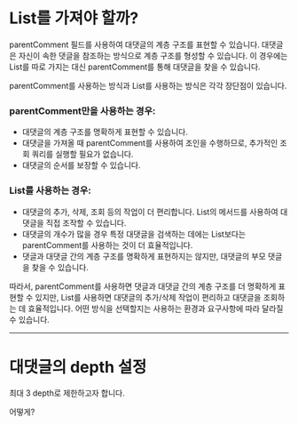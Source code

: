 # List를 가져야 할까?

parentComment 필드를 사용하여 대댓글의 계층 구조를 표현할 수 있습니다. 
대댓글은 자신이 속한 댓글을 참조하는 방식으로 계층 구조를 형성할 수 있습니다.
이 경우에는 List를 따로 가지는 대신 parentComment를 통해 대댓글을 찾을 수 있습니다.

parentComment를 사용하는 방식과 List를 사용하는 방식은 각각 장단점이 있습니다.

### parentComment만을 사용하는 경우:
- 대댓글의 계층 구조를 명확하게 표현할 수 있습니다.
- 대댓글을 가져올 때 parentComment를 사용하여 조인을 수행하므로, 추가적인 조회 쿼리를 실행할 필요가 없습니다.
- 대댓글의 순서를 보장할 수 있습니다.
  
### List를 사용하는 경우:
- 대댓글의 추가, 삭제, 조회 등의 작업이 더 편리합니다. List의 메서드를 사용하여 대댓글을 직접 조작할 수 있습니다.
- 대댓글의 개수가 많을 경우 특정 대댓글을 검색하는 데에는 List보다는 parentComment를 사용하는 것이 더 효율적입니다.
- 댓글과 대댓글 간의 계층 구조를 명확하게 표현하지는 않지만, 대댓글의 부모 댓글을 찾을 수 있습니다.

따라서, parentComment를 사용하면 댓글과 대댓글 간의 계층 구조를 더 명확하게 표현할 수 있지만, List를 사용하면 대댓글의 추가/삭제 작업이 편리하고 대댓글을 조회하는 데 효율적입니다. 
어떤 방식을 선택할지는 사용하는 환경과 요구사항에 따라 달라질 수 있습니다.

---------------------------------------------------------------------------
# 대댓글의 depth 설정

최대 3 depth로 제한하고자 합니다.

어떻게?

